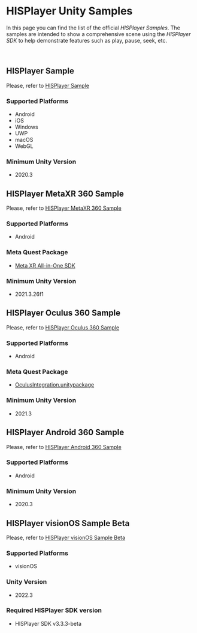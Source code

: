 # HISPlayer Unity Samples

In this page you can find the list of the official _HISPlayer Samples_. The samples are intended to show a comprehensive scene using the _HISPlayer SDK_ to help demonstrate features such as play, pause, seek, etc.

<br>

## HISPlayer Sample

Please, refer to [HISPlayer Sample](/hisplayer-sample.md)

### Supported Platforms
  * Android
  * iOS
  * Windows
  * UWP
  * macOS
  * WebGL

### Minimum Unity Version
  * 2020.3

## HISPlayer MetaXR 360 Sample

Please, refer to [HISPlayer MetaXR 360 Sample](/hisplayer-metaxr-360-sample.md)

### Supported Platforms
  * Android

### Meta Quest Package
  * [Meta XR All-in-One SDK](https://developer.oculus.com/downloads/package/meta-xr-sdk-all-in-one-upm/)
    
### Minimum Unity Version
  * 2021.3.26f1

## HISPlayer Oculus 360 Sample

Please, refer to [HISPlayer Oculus 360 Sample](/hisplayer-oculus-360-sample.md)

### Supported Platforms
  * Android
    
### Meta Quest Package
  * [OculusIntegration.unitypackage](https://developer.oculus.com/downloads/package/unity-integration/)
    
### Minimum Unity Version
  * 2021.3

## HISPlayer Android 360 Sample

Please, refer to [HISPlayer Android 360 Sample](/hisplayer-android-360-sample.md)

### Supported Platforms
  * Android
    
### Minimum Unity Version
  * 2020.3

## HISPlayer visionOS Sample Beta

Please, refer to [HISPlayer visionOS Sample Beta](/hisplayer-visionos-sample.md)

### Supported Platforms
  * visionOS
    
### Unity Version
  * 2022.3

### Required HISPlayer SDK version
  * HISPlayer SDK v3.3.3-beta
